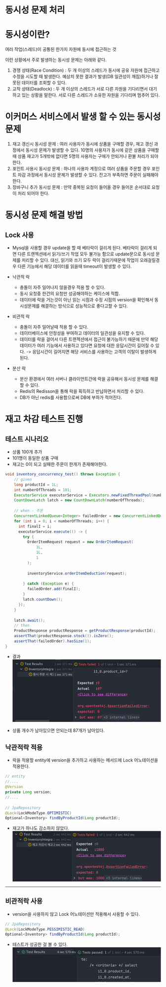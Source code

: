 # 동시성 문제 처리

# 동시성이란?

여러 작업(스레드)이 공통된 한가지 자원에 동시에 접근하는 것

이런 상황에서 주로 발생하는 동시성 문제는 아래와 같다.

1. 경쟁 상태(Race Condition) : 두 개 이상의 스레드가 동시에 공유 자원에 접근하고 수정을 시도할 때 발생한다. 예상치 못한 결과가 발생(DB 일관성이 깨짐)하거나 잘못된 데이터를 조회할 수 있다.
2. 교착 상태(Deadlock) : 두 개 이상의 스레드가 서로 다른 자원을 기다리면서 대기하고 있는 상황을 말한다. 서로 다른 스레드가 소유한 자원을 기다리며 멈추어 있다.

# 이커머스 서비스에서 발생 할 수 있는 동시성 문제

1. 재고 갱신시 동시성 문제 : 여러 사용자가 동시에 상품을 구매할 경우, 재고 갱신 과정에서 동시성 문제가 발생할 수 있다. 10명의 사용자가 동시에 같은 상품을 구매할때 상품 재고가 5개밖에 없다면 5명의 사용자는 구매가 안되거나 환불 처리가 되야한다.
2. 포인트 사용시 동시성 문제 : 하나의 사용자 계정으로 여러 상품을 주문할 경우 포인트 차감 과정에서 동시성 문제가 발생할 수 있다. 잔고가 부족하면 주문이 실패해야한다.
3. 장바구니 추가 동시성 문제 : 만약 중복된 요청이 들어올 경우 들어온 순서대로 요청이 처리 되어야 한다.

# 동시성 문제 해결 방법

## Lock 사용
- Mysql을 사용할 경우 update을 할 때 베타락이 걸리게 된다. 베타락이 걸리게 되면 다른 트랜젝션에서 읽기/쓰기 작업 모두 불가능 함으로 update문으로 동시성 문제를 처리할 수 있다. 대신, 읽기와 쓰기 모두 락이 걸리기때문에 작업이 오래걸릴경우 다른 기능에서 해당 데이터를 읽을때 timeout이 발생할 수 있다.

- 낙관적 락
    - 충돌이 자주 일어나지 않을경우 적용 할 수 있다.
    - 동시 요청중 한건의 요청만 성공해야하는 케이스에 적합.
    - 데이터에 락을 거는것이 아닌 읽는 시점과 수정 시점의 version을 확인해서 동시성문제를 해결하는 방식으로 성능적으로 좋다고할 수 있다.
- 비관적 락
    - 충돌이 자주 일어날때 적용 할 수 있다.
    - 데이터베이스에 안정성을 부여하고 데이터의 일관성을 유지할 수 있다.
    - 데이터를 락을 걸어서 다른 트랜젝션에서 접근이 불가능하기 때문에 만약 해당 데이터가 여러 기능에서 사용하고 있다면 요청에 대한 응답시간이 길어질 수 있다. -> 응답시간이 길어지면 해당 서비스를 사용하는 고객의 이탈이 발생하게 된다.
- 분산 락
    - 분산 환경에서 여러 서버나 클라이언트간에 락을 공유해서 동시성 문제를 해결 할 수 있다.
    - Redis의 Redisson을 통해 락을 획득하고 반납하면서 처리할 수 있다.
    - DB가 아닌 redis를 사용함으로써 DB에 부하가 적어진다.


# 재고 차감 테스트 진행

## 테스트 시나리오
- 상품 100개 추가
- 101명이 동일한 상품 구매
- 재고는 0이 되고 실패한 주문이 한개가 존재해야한다.

```java
void inventory_concurrency_test() throws Exception {
    // given
    long productId = 1L;
    int numberOfThreads = 101;
    ExecutorService executorService = Executors.newFixedThreadPool(numberOfThreads);
    CountDownLatch latch = new CountDownLatch(numberOfThreads);

    // when - 주문
    ConcurrentLinkedQueue<Integer> failedOrder = new ConcurrentLinkedQueue<>();
    for (int i = 0; i < numberOfThreads; i++) {
      int finalI = i;
      executorService.execute(() -> {
        try {
          OrderItemRequest request = new OrderItemRequest(
              1L,
              1L,
              1
          );

          inventoryService.orderItemDeduction(request);

        } catch (Exception e) {
          failedOrder.add(finalI);
        }
        latch.countDown();
      });
    }

    latch.await();
    // then
    ProductResponse productResponse = getProductResponse(productId);
    assertThat(productResponse.stock()).isZero();
    assertThat(failedOrder).hasSize(1);
}
```
- 결과
![img_2.png](img_2.png)

- 상품 개수가 남아있으면 안되는데 87개가 남아있다.


## 낙관적락 적용
- 락을 적용할 entity에 version을 추가하고 사용하는 메서드에 Lock 어노테이션을 적용한다.
```java
// entity
//....
@Version
private Long version;
//....

// JpaRepository
@Lock(LockModeType.OPTIMISTIC)
Optional<Inventory> findByProductId(Long productId);

```

- 재고가 하나도 감소하지 않았다.
![img_3.png](img_3.png)

---
## 비관적락 사용

- version을 사용하지 않고 Lock 어노테이션만 적용해서 사용할 수 있다.

```java
// JpaRepository
@Lock(LockModeType.PESSIMISTIC_READ)
Optional<Inventory> findByProductId(Long productId);
```

- 테스트가 성공한 걸 볼 수 있다.
![img_4.png](img_4.png)